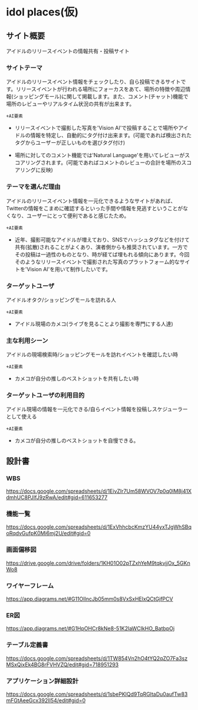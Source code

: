 # idol places(仮)

## サイト概要
アイドルのリリースイベントの情報共有・投稿サイト

### サイトテーマ
アイドルのリリースイベント情報をチェックしたり、自ら投稿できるサイトです。リリースイベントが行われる場所にフォーカスをあて、場所の特徴や周辺情報(ショッピングモール)に関して掲載します。また、コメント(チャット)機能で場所のレビューやリアルタイム状況の共有が出来ます。

`+AI要素`
- リリースイベントで撮影した写真を'Vision AI'で投稿することで場所やアイドルの情報を特定し、自動的にタグ付け出来ます。(可能であれば検出されたタグからユーザーが正しいものを選びタグ付け)

- 場所に対してのコメント機能では'Natural Language'を用いてレビューがスコアリングされます。(可能であればコメントのレビューの合計を場所のスコアリングに反映)

### テーマを選んだ理由
アイドルのリリースイベント情報を一元化できるようなサイトがあれば、Twitterの情報をこまめに確認するといった手間や情報を見逃すということがなくなり、ユーザーにとって便利であると感じたため。

`+AI要素`
- 近年、撮影可能なアイドルが増えており、SNSでハッシュタグなどを付けて共有(拡散)されることがよくあり、演者側からも推奨されています。一方でその投稿は一過性のものとなり、時が経てば埋もれる傾向にあります。今回そのようなリリースイベントで撮影された写真のプラットフォーム的なサイトを'Vision AI'を用いて制作したいです。

### ターゲットユーザ
アイドルオタク/ショッピングモールを訪れる人

`+AI要素`
- アイドル現場のカメコ(ライブを見ることより撮影を専門にする人達)

### 主な利用シーン
アイドルの現場検索時/ショッピングモールを訪れイベントを確認したい時

`+AI要素`
- カメコが自分の推しのベストショットを共有したい時

### ターゲットユーザの利用目的
アイドル現場の情報を一元化できる/自らイベント情報を投稿しスケジューラーとして使える

`+AI要素`
- カメコが自分の推しのベストショットを自慢できる。

## 設計書  

### WBS  
https://docs.google.com/spreadsheets/d/1EivZIr7Um58WVOV7p0q0lM8j41XdmhUC8PJIfJ9zRwA/edit#gid=611653277

### 機能一覧
https://docs.google.com/spreadsheets/d/1ExVhhcbcKmzYU44yxTJgWhSBqoRqdvGufpK0Mi6mj2U/edit#gid=0  

### 画面偏移図  
https://drive.google.com/drive/folders/1KH01O02pTZxhYeM9tqkvjjOx_5GKnWo8

### ワイヤーフレーム  
https://app.diagrams.net/#G11OIlncJb05mm0s8VxSxHElxQCtGjfPCV  

### ER図
https://app.diagrams.net/#G1HpOHCr8kNe8-51K2laWCIkHO_BatbpOj  

### テーブル定義書
https://docs.google.com/spreadsheets/d/1TW854Vn2hO4tYQ2qZO7Fa3szMSxQixEk4BG8rFVHVZQ/edit#gid=718951293  

### アプリケーション詳細設計
https://docs.google.com/spreadsheets/d/1sbePKlQd9TqRGltaDu0aufTw83mFGtAeeGcx392II54/edit#gid=0  
